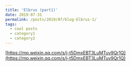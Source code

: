 ```yaml
---
title: 'Elbrus (part1)'
date: 2019-07-31
permalink: /posts/2019/07/blog-Elbrus-1/
tags:
  - cool posts
  - category1
  - category2
---
```


[https://mp.weixin.qq.com/s/j-t5DmxEBT3LuMTuv9Qr1Q](https://mp.weixin.qq.com/s/j-t5DmxEBT3LuMTuv9Qr1Q)
